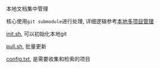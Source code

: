 本地文档集中管理

核心使用`git submodule`进行处理, 详细逻辑参考[本地多项目管理](https://github.com/zoroqi/developer-thinking/blob/master/2020/12/%E6%9C%AC%E5%9C%B0%E5%A4%9A%E9%A1%B9%E7%9B%AE%E7%AE%A1%E7%90%86.md)

[init.sh](./init.sh), 可以初始化本地git

[pull.sh](./push.sh), 批量更新

[config.txt](./config.txt), 是需要收集和检索的项目
